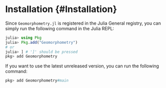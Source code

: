 
# Installation {#Installation}

Since `Geomorphometry.jl` is registered in the Julia General registry, you can simply run the following command in the Julia REPL:

```julia
julia> using Pkg
julia> Pkg.add("Geomorphometry")
# or
julia> ] # ']' should be pressed
pkg> add Geomorphometry
```


If you want to use the latest unreleased version, you can run the following command:

```julia
pkg> add Geomorphometry#main
```


